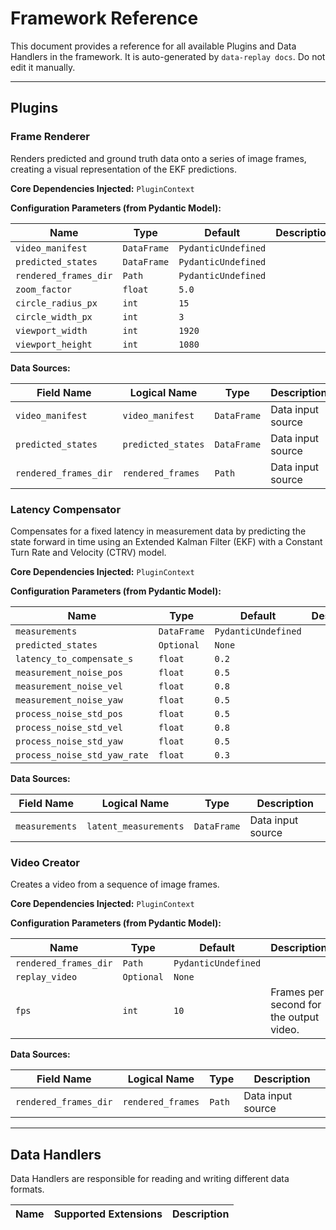 # Framework Reference

This document provides a reference for all available Plugins and Data Handlers in the framework.
It is auto-generated by `data-replay docs`. Do not edit it manually.

---

## Plugins

### Frame Renderer

Renders predicted and ground truth data onto a series of image frames,
creating a visual representation of the EKF predictions.

**Core Dependencies Injected:**
`PluginContext`

**Configuration Parameters (from Pydantic Model):**

| Name | Type | Default | Description |
|------|------|---------|-------------|
| `video_manifest` | `DataFrame` | `PydanticUndefined` |  |
| `predicted_states` | `DataFrame` | `PydanticUndefined` |  |
| `rendered_frames_dir` | `Path` | `PydanticUndefined` |  |
| `zoom_factor` | `float` | `5.0` |  |
| `circle_radius_px` | `int` | `15` |  |
| `circle_width_px` | `int` | `3` |  |
| `viewport_width` | `int` | `1920` |  |
| `viewport_height` | `int` | `1080` |  |

**Data Sources:**

| Field Name | Logical Name | Type | Description |
|------------|--------------|------|-------------|
| `video_manifest` | `video_manifest` | `DataFrame` | Data input source |
| `predicted_states` | `predicted_states` | `DataFrame` | Data input source |
| `rendered_frames_dir` | `rendered_frames` | `Path` | Data input source |

### Latency Compensator

Compensates for a fixed latency in measurement data by predicting the state
forward in time using an Extended Kalman Filter (EKF) with a Constant Turn
Rate and Velocity (CTRV) model.

**Core Dependencies Injected:**
`PluginContext`

**Configuration Parameters (from Pydantic Model):**

| Name | Type | Default | Description |
|------|------|---------|-------------|
| `measurements` | `DataFrame` | `PydanticUndefined` |  |
| `predicted_states` | `Optional` | `None` |  |
| `latency_to_compensate_s` | `float` | `0.2` |  |
| `measurement_noise_pos` | `float` | `0.5` |  |
| `measurement_noise_vel` | `float` | `0.8` |  |
| `measurement_noise_yaw` | `float` | `0.5` |  |
| `process_noise_std_pos` | `float` | `0.5` |  |
| `process_noise_std_vel` | `float` | `0.8` |  |
| `process_noise_std_yaw` | `float` | `0.5` |  |
| `process_noise_std_yaw_rate` | `float` | `0.3` |  |

**Data Sources:**

| Field Name | Logical Name | Type | Description |
|------------|--------------|------|-------------|
| `measurements` | `latent_measurements` | `DataFrame` | Data input source |

### Video Creator

Creates a video from a sequence of image frames.

**Core Dependencies Injected:**
`PluginContext`

**Configuration Parameters (from Pydantic Model):**

| Name | Type | Default | Description |
|------|------|---------|-------------|
| `rendered_frames_dir` | `Path` | `PydanticUndefined` |  |
| `replay_video` | `Optional` | `None` |  |
| `fps` | `int` | `10` | Frames per second for the output video. |

**Data Sources:**

| Field Name | Logical Name | Type | Description |
|------------|--------------|------|-------------|
| `rendered_frames_dir` | `rendered_frames` | `Path` | Data input source |

---
## Data Handlers

Data Handlers are responsible for reading and writing different data formats.

| Name | Supported Extensions | Description |
|------|----------------------|-------------|
